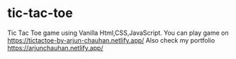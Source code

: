 # tic-tac-toe
Tic Tac Toe game using Vanilla Html,CSS,JavaScript.
You can play game on https://tictactoe-by-arjun-chauhan.netlify.app/
Also check my portfolio https://arjunchauhan.netlify.app/
